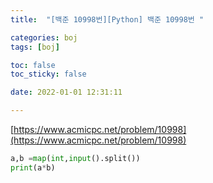 ```yaml
---
title:  "[백준 10998번][Python] 백준 10998번 "

categories: boj
tags: [boj]

toc: false
toc_sticky: false

date: 2022-01-01 12:31:11

---
```

[https://www.acmicpc.net/problem/10998](https://www.acmicpc.net/problem/10998)

```python
a,b =map(int,input().split())
print(a*b)
```